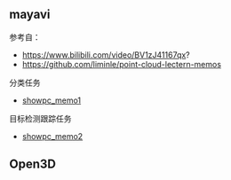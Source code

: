 <!--
 * @Author:HCQ 
 * @Date: 2020-11-16 11:21:00
 * @LastEditTime: 2020-11-16 11:27:47
 * @LastEditors: Please set LastEditors
 * @Description: In User Settings Edit
 * @FilePath: /Point-Clouds/Visualization/README.md
-->

## mayavi

参考自：
* https://www.bilibili.com/video/BV1zJ41167qx?
* https://github.com/liminle/point-cloud-lectern-memos


分类任务
* [showpc_memo1](Visualization/1mayavi/visualizer/showpc_memo1.py)

目标检测跟踪任务

* [showpc_memo2](Visualization/1mayavi/visualizer/showpc_memo2.py)


## Open3D

